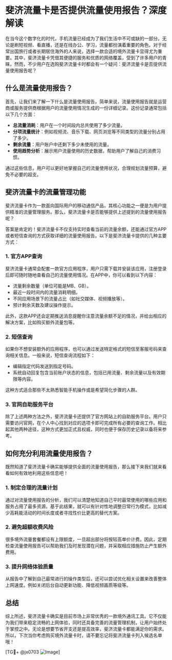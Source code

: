 # 斐济流量卡是否提供流量使用报告？深度解读

在当今这个数字化的时代，手机流量已经成为了我们生活中不可或缺的一部分。无论是刷短视频、看直播，还是在线办公、学习，流量都扮演着重要的角色。对于经常出国旅行或者长期居住海外的人来说，选择一款合适的境外流量卡显得尤为重要。其中，斐济流量卡凭借其便捷的服务和优质的网络覆盖，受到了许多用户的青睐。然而，不少用户在选购斐济流量卡时都会有一个疑问：斐济流量卡是否提供流量使用报告呢？

## 什么是流量使用报告？

首先，让我们来了解一下什么是流量使用报告。简单来说，流量使用报告就是运营商或服务提供商根据用户的流量使用情况生成的一份详细记录。这份记录通常包括以下几个方面：

- **总流量消耗**：用户在一个时间段内总共使用了多少流量。
- **分项流量统计**：例如视频流、音乐下载、网页浏览等不同类型的流量分别占用了多少。
- **剩余流量**：用户账户中还剩下多少未使用的流量。
- **使用趋势分析**：展示用户流量使用的历史数据，帮助用户了解自己的消费习惯。

通过这些信息，用户可以更好地掌握自己的流量使用状况，合理规划流量预算，避免不必要的超支。

## 斐济流量卡的流量管理功能

斐济流量卡作为一款面向国际用户的移动通信产品，其核心功能之一便是为用户提供精准的流量管理服务。那么，斐济流量卡是否能够提供上述提到的流量使用报告呢？

答案是肯定的！斐济流量卡不仅支持实时查看当前的流量余额，还能通过官方APP或者短信查询的方式获取详细的流量使用报告。以下是斐济流量卡提供的几种主要方式：

### 1. 官方APP查询
斐济流量卡通常会配套一款官方应用程序，用户只需下载并安装该应用，注册登录后即可随时随地查看自己的流量使用情况。在APP中，你可以看到以下内容：
- 流量剩余数量（单位可能是MB、GB）。
- 最近一段时间内的流量消耗明细。
- 不同应用场景下的流量占比（如社交媒体、视频播放等）。
- 预计剩余天数及建议操作提示。

此外，这款APP还会定期推送消息提醒你注意流量余额不足的情况，并给出相应的解决方案，比如购买额外流量包等。

### 2. 短信查询
如果你不想安装额外的应用程序，也可以通过发送特定格式的短信至客服号码来查询相关信息。一般来说，短信查询流程如下：
- 编辑指定代码发送到指定号码。
- 系统自动回复包含当前账户状态的信息，包括已用流量、剩余流量以及有效期限等内容。

这种方式适合那些不太熟悉智能手机操作或是希望简化步骤的人群。

### 3. 官网自助服务平台
除了上述两种方法之外，斐济流量卡还提供了官方网站上的自助服务平台。用户只需要访问官网，在个人中心找到对应的选项卡即可完成所有必要的查询工作。相比起其他两种途径，这种方式更加正式且权威，同时也便于保存历史记录以备将来参考。

## 如何充分利用流量使用报告？

既然知道了斐济流量卡确实能够提供全面的流量使用报告，那么接下来我们就来看看如何有效地利用这些信息吧！

### 1. 制定合理的流量计划
通过对流量使用报告的分析，我们可以清楚地知道自己平时最常使用的哪些应用和服务占用了最多资源。基于此结果，就可以有针对性地调整日常行为模式，比如减少高耗能活动的时间长度或者寻找性价比更高的替代方案。

### 2. 避免超额收费风险
很多境外流量套餐都设有上限额度，一旦超出部分将按较高单价计费。因此，定期检查流量使用报告可以帮助我们及时发现潜在问题，并采取相应措施防止产生额外费用。

### 3. 提升网络体验质量
从报告中了解到自己最常进行的操作类型后，还可以尝试优化相关设置来改善整体上网速度。例如关闭后台自动更新功能、降低视频画质等级等。

## 总结

综上所述，斐济流量卡确实是目前市场上非常优秀的一款境外通讯工具。它不仅能为我们带来稳定流畅的上网体验，同时还具备完善的流量管理机制，让用户始终处于掌控之中。无论是想要节省开支还是提高效率，斐济流量卡都能满足你的需求。所以，下次当你考虑购买境外流量卡时，请不要忘记将斐济流量卡列入候选名单哦！

[TG💪+ @jx0703 ![Image](https://github.com/user-attachments/assets/dbca1d08-cadb-493c-b0ec-ad6f7a83f270)]
